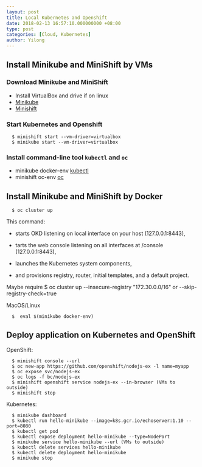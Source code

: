 ```yaml
---
layout: post
title: Local Kubernetes and Openshift
date: 2018-02-13 16:57:10.000000000 +08:00
type: post
categories: [Cloud, Kubernetes]
author: Yilong
---
```


## Install Minikube and MiniShift by VMs
### Download Minikube and MiniShift

* Install VirtualBox and drive if on linux
* [Minikube](https://github.com/kubernetes/minikube/releases)
* [Minishift](https://github.com/minishift/minishift/releases)

### Start Kubernetes and Openshift

      $ minishift start --vm-driver=virtualbox
      $ minikube start --vm-driver=virtualbox
      
### Install command-line tool `kubectl` and `oc` 

* minikube docker-env [kubectl](https://kubernetes.io/docs/tasks/tools/install-kubectl/)
* minishift oc-env [oc](https://www.okd.io/download.html#oc-platforms)

## Install Minikube and MiniShift by Docker

      $ oc cluster up
      
This command:

* starts OKD listening on local interface on your host (127.0.0.1:8443),

* tarts the web console listening on all interfaces at /console (127.0.0.1:8443),

* launches the Kubernetes system components,

* and provisions registry, router, initial templates, and a default project.

Maybe require $ oc cluster up --insecure-registry "172.30.0.0/16" or  --skip-registry-check=true


MacOS/Linux        
        
      $  eval $(minikube docker-env) 
      
## Deploy application on Kubernetes and OpenShift

OpenShift:

      $ minishift console --url
      $ oc new-app https://github.com/openshift/nodejs-ex -l name=myapp
      $ oc expose svc/nodejs-ex
      $ oc logs -f bc/nodejs-ex
      $ minishift openshift service nodejs-ex --in-browser (VMs to outside)
      $ minishift stop
      
Kubernetes:

      $ minikube dashboard  
      $ kubectl run hello-minikube --image=k8s.gcr.io/echoserver:1.10 --port=8080
      $ kubectl get pod
      $ kubectl expose deployment hello-minikube --type=NodePort
      $ minikube service hello-minikube --url (VMs to outside)
      $ kubectl delete services hello-minikube
      $ kubectl delete deployment hello-minikube
      $ minikube stop


